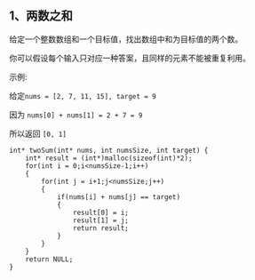 ## 1、两数之和
给定一个整数数组和一个目标值，找出数组中和为目标值的两个数。

你可以假设每个输入只对应一种答案，且同样的元素不能被重复利用。

示例:

给定`nums = [2, 7, 11, 15], target = 9`

因为 `nums[0] + nums[1] = 2 + 7 = 9`

所以返回 `[0, 1]`
```
int* twoSum(int* nums, int numsSize, int target) {
	int* result = (int*)malloc(sizeof(int)*2);
	for(int i = 0;i<numsSize-1;i++)
	{
		for(int j = i+1;j<numsSize;j++)
	    {
	     	if(nums[i] + nums[j] == target)
	        {
	        	result[0] = i;
	            result[1] = j;
	            return result;
	        }
	    }
	}
	return NULL;
} 
```